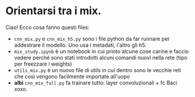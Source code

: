 # Orientarsi tra i mix.

Ciao! Ecco cosa fanno questi files:

* `cnn_mix.py` e `cnn_mix_h5.py` sono i file python da far runnare per addestrare il modello. Uno usa i metadati, l'altro gli h5.
*  `mix_study.ipynb` è un notebook in cui printo alcune cose carine e faccio vedere perché sono stati introdotti alcuni comandi nuovi nella rete (tipo per freezzare i weights)
* `utils_mix.py` è un nuovo file di utils in cui dentro sono le vecchie reti che così vengono facilmente importate all'uopo
* **albi** `cnn_mix_full.py` fa trainare tutto: layer convoluzionali + fc
Baci xoxo.
